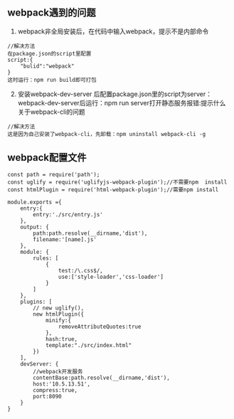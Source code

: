 ## webpack遇到的问题
1. webpack非全局安装后，在代码中输入webpack，提示不是内部命令

```
//解决方法
在package.json的script里配置
script:{
    "bulid":"webpack"
}
这时运行：npm run build即可打包
```

2. 安装webpack-dev-server 后配置package.json里的script为server：webpack-dev-server后运行：npm run server打开静态服务报错:提示什么关于webpack-cli的问题

```
//解决方法
这是因为自己安装了webpack-cli，先卸载：npm uninstall webpack-cli -g

```
## webpack配置文件

```
const path = require('path');
const uglify = require('uglifyjs-webpack-plugin');//不需要npm  install
const htmlPlugin = require('html-webpack-plugin');//需要npm install

module.exports ={
    entry:{
        entry:'./src/entry.js'
    },
    output: {
        path:path.resolve(__dirname,'dist'),
        filename:'[name].js'
    },
    module: {
        rules: [
            {
                test:/\.css$/,
                use:['style-loader','css-loader']
            }
        ]
    },
    plugins: [
        // new uglify(),
        new htmlPlugin({
            minify:{
                removeAttributeQuotes:true
            },
            hash:true,
            template:"./src/index.html"
        })
    ],
    devServer: {
        //webpack开发服务
        contentBase:path.resolve(__dirname,'dist'),
        host:'10.5.13.51',
        compress:true,
        port:8090
    }
}
```
